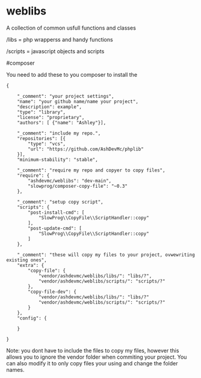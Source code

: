 # weblibs
A collection of common usfull functions and classes

/libs = php wrapperss and handy functions

/scripts = javascript objects and scripts


#composer

You need to add these to you composer to install the 


    {

        "_comment": "your project settings",
        "name": "your github name/name your project",
        "description": example",
        "type": "library",
        "license": "proprietary",
        "authors": [ {"name": "Ashley"}],

        "_comment": "include my repo.",
        "repositories": [{
            "type": "vcs",
            "url": "https://github.com/AshDevMc/phplib"
        }],
        "minimum-stability": "stable",

        "_comment": "require my repo and copyer to copy files",
        "require": {
            "ashdevmc/weblibs": "dev-main",
            "slowprog/composer-copy-file": "~0.3"
        },

        "_comment": "setup copy script",
        "scripts": {
            "post-install-cmd": [
                "SlowProg\\CopyFile\\ScriptHandler::copy"
            ],
            "post-update-cmd": [
                "SlowProg\\CopyFile\\ScriptHandler::copy"
            ]
        },

        "_comment": "these will copy my files to your project, ovwewriting existing ones",
        "extra": {
            "copy-file": {
                "vendor/ashdevmc/weblibs/libs/": "libs/?",
                "vendor/ashdevmc/weblibs/scripts/": "scripts/?"
            },
            "copy-file-dev": {
                "vendor/ashdevmc/weblibs/libs/": "libs/?"
                "vendor/ashdevmc/weblibs/scripts/": "scripts/?"
            }
        },
        "config": {

        }
    
    }

Note: you dont have to include the files to copy my files, however this allows you to ignore the vendor folder when commiting your project.
You can also modify it to only copy files your using and change the folder names.
